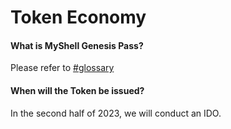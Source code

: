 # Token Economy

#### What is MyShell Genesis Pass?

Please refer to [#glossary](../product-manual/membership-system-and-robot-benefits-(tbd).md#glossary "mention")

#### When will the Token be issued?

In the second half of 2023, we will conduct an IDO.